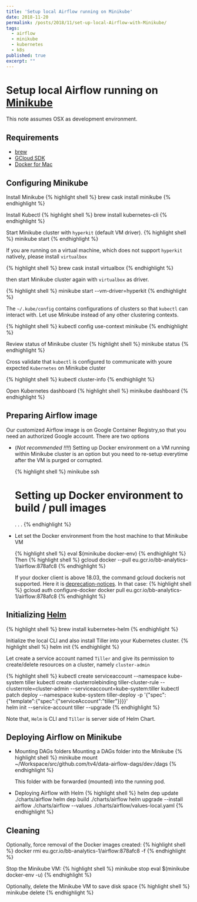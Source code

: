 ```yaml
---
title: 'Setup local Airflow running on Minikube'
date: 2018-11-20
permalink: /posts/2018/11/set-up-local-Airflow-with-Minikube/
tags:
  - airflow
  - minikube
  - kubernetes
  - k8s
published: true
excerpt: ""
---
```

# Setup local Airflow running on [Minikube](https://kubernetes.io/docs/getting-started-guides/minikube/)

This note assumes OSX as development environment.
## Requirements
- [brew](https://brew.sh/index_sv)
- [GCloud SDK](https://cloud.google.com/sdk/install)
- [Docker for Mac](https://docs.docker.com/docker-for-mac/install/)

## Configuring Minikube
Install Minikube
{% highlight shell %}
brew cask install minikube
{% endhighlight %}

Install Kubectl
{% highlight shell %}
brew install kubernetes-cli
{% endhighlight %}

Start Minikube cluster with `hyperkit` (default VM driver).
{% highlight shell %}
minikube start
{% endhighlight %}


If you are running on a virtual machine, which does not support `hyperkit` natively, please install `virtualbox`

{% highlight shell %}
brew cask install virtualbox
{% endhighlight %}

then start Minikube cluster again with `virtualbox` as driver.

{% highlight shell %}
minikube start --vm-driver=hyperkit
{% endhighlight %}

The `~/.kube/config` contains configurations of clusters so that `kubectl` can interact with. Let use Minkube instead of any other clustering contexts.

{% highlight shell %}
kubectl config use-context minikube
{% endhighlight %}

Review status of Minikube cluster
{% highlight shell %}
minikube status
{% endhighlight %}

Cross validate that `kubectl` is configured to communicate with youre expected `Kubernetes` on Minikube cluster

{% highlight shell %}
kubectl cluster-info
{% endhighlight %}

Open Kubernetes dashboard
{% highlight shell %}
minikube dashboard
{% endhighlight %}

## Preparing Airflow image 

Our customized Airflow image is on Google Container Registry,so that you need an authorized Google account. There are two options

- (*Not recommended !!!!*) Setting up Docker environment on a VM running within Minikube cluster is an option but you need to re-setup everytime after the VM is purged or corrupted.

    {% highlight shell %}
    minikube ssh
    # Setting up Docker environment to build / pull images
    . . .
    {% endhighlight %}

- Let set the Docker environment from the host machine to that Minikube VM  

    {% highlight shell %}
    eval $(minikube docker-env)
    {% endhighlight %}
    Then 
    {% highlight shell %}
    gcloud docker --pull eu.gcr.io/bb-analytics-1/airflow:878afc8
    {% endhighlight %}

    If your docker client is above 18.03, the command gcloud dockeris not supported. Here it is [deprecation-notices](https://cloud.google.com/container-registry/docs/support/deprecation-notices). In that case:
    {% highlight shell %}
    gcloud auth configure-docker
    docker pull eu.gcr.io/bb-analytics-1/airflow:878afc8
    {% endhighlight %}

## Initializing [Helm](https://helm.sh/)

{% highlight shell %}
brew install kubernetes-helm
{% endhighlight %}

Initialize the local CLI and also install Tiller into your Kubernetes cluster.
{% highlight shell %}
helm init
{% endhighlight %}

Let create a service account named `Tiller` and give its permission to create/delete resources on a cluster, namely `cluster-admin`

{% highlight shell %}
kubectl create serviceaccount --namespace kube-system tiller
kubectl create clusterrolebinding tiller-cluster-rule --clusterrole=cluster-admin --serviceaccount=kube-system:tiller
kubectl patch deploy --namespace kube-system tiller-deploy -p '{"spec":{"template":{"spec":{"serviceAccount":"tiller"}}}}'      
helm init --service-account tiller --upgrade
{% endhighlight %}

Note that, `Helm` is CLI and `Tiller` is server side of Helm Chart.

## Deploying Airflow on Minikube

- Mounting DAGs folders
    Mounting a DAGs folder into the Minikube
    {% highlight shell %}
    minikube mount ~/Workspace/src/github.com/tv4/data-airflow-dags/dev:/dags
    {% endhighlight %}

    This folder with be forwarded (mounted) into the running pod.

-  Deploying Airflow with Helm
    {% highlight shell %} 
    helm dep update ./charts/airflow
    helm dep build ./charts/airflow
    helm upgrade --install airflow ./charts/airflow --values ./charts/airflow/values-local.yaml
    {% endhighlight %}


## Cleaning
Optionally, force removal of the Docker images created:
{% highlight shell %}
docker rmi eu.gcr.io/bb-analytics-1/airflow:878afc8 -f
{% endhighlight %}

Stop the Minikube VM:
{% highlight shell %}
minikube stop
eval $(minikube docker-env -u)
{% endhighlight %}

Optionally, delete the Minikube VM to save disk space
{% highlight shell %}
minikube delete
{% endhighlight %}

